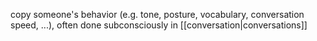 copy someone's behavior (e.g. tone, posture, vocabulary, conversation speed, ...), often done subconsciously in [[conversation|conversations]]